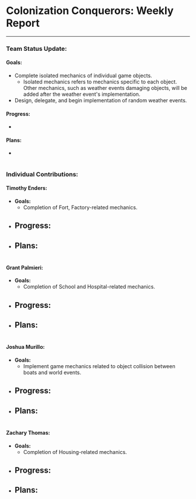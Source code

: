 # **Colonization Conquerors: Weekly Report**
___

### Team Status Update:
#### **Goals:**
- Complete isolated mechanics of individual game objects.
  - Isolated mechanics refers to mechanics specific to each object. Other mechanics, such as weather events damaging objects, will be added after the weather event's implementation.
- Design, delegate, and begin implementation of random weather events.

#### **Progress:**
- 

#### **Plans:**
- 


#
### Individual Contributions:

#### **Timothy Enders:**
- **Goals:**
  - Completion of Fort, Factory-related mechanics.
- **Progress:**
  - 
- **Plans:**
  - 

#
#### **Grant Palmieri:**
- **Goals:**
  - Completion of School and Hospital-related mechanics.
- **Progress:**
  - 
- **Plans:**
  - 

#
#### **Joshua Murillo:**
- **Goals:**
  - Implement game mechanics related to object collision between boats and world events.
- **Progress:**
  - 
- **Plans:**
  - 

#
#### **Zachary Thomas:**
- **Goals:**
  - Completion of Housing-related mechanics.
- **Progress:**
  - 
- **Plans:**
  - 
